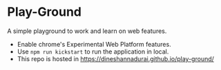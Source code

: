 # Play-Ground

A simple playground to work and learn on web features.

- Enable chrome's Experimental Web Platform features.
- Use `npm run kickstart` to run the application in local.
- This repo is hosted in https://dineshannadurai.github.io/play-ground/
